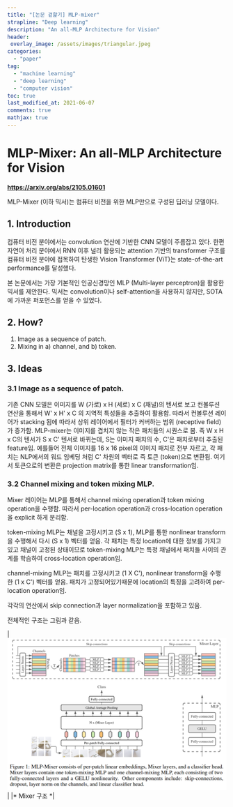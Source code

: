 ```yaml
---
title: "[논문 겉핥기] MLP-mixer"
strapline: "Deep learning"
description: "An all-MLP Architecture for Vision"
header:
 overlay_image: /assets/images/triangular.jpeg
categories:
  - "paper"
tag:
  - "machine learning"
  - "deep learning"
  - "computer vision"
toc: true
last_modified_at: 2021-06-07
comments: true
mathjax: true
---
```


# MLP-Mixer: An all-MLP Architecture for Vision

**https://arxiv.org/abs/2105.01601**

MLP-Mixer (이하 믹서)는 컴퓨터 비전을 위한 MLP만으로 구성된 딥러닝 모델이다.

## 1. Introduction
컴퓨터 비전 분야에서는 convolution 연산에 기반한 CNN 모델이 주름잡고 있다. 한편 자연어 처리 분야에서 RNN 이후 널리 활용되는 attention 기반의 transformer 구조를 컴퓨터 비전 분야에 접목하여 탄생한 Vision Transformer (ViT)는 state-of-the-art performance를 달성했다.

본 논문에서는 가장 기본적인 인공신경망인 MLP (Multi-layer perceptron)을 활용한 믹서를 제안한다. 믹서는 convolution이나 self-attention을 사용하지 않지만, SOTA에 가까운 퍼포먼스를 얻을 수 있었다.

## 2. How?
1. Image as a sequence of patch.
2. Mixing in a) channel, and b) token.

## 3. Ideas
### 3.1 Image as a sequence of patch.
기존 CNN 모델은 이미지를 W (가로) x H (세로) x C (채널)의 텐서로 보고 컨볼루션 연산을 통해서 W' x H' x C 의 지역적 특성들을 추출하여 활용함. 따라서 컨볼루션 레이어가 stacking 됨에 따라서 상위 레이어에서 필터가 커버하는 범위 (receptive field)가 증가함.
MLP-mixer는 이미지를 겹치지 않는 작은 패치들의 시퀀스로 봄. 즉 W x H x C의 텐서가 S x C' 텐서로 바뀌는데, S는 이미지 패치의 수, C'은 패치로부터 추출된 feature임. 예를들어 전체 이미지를 16 x 16 pixel의 이미지 패치로 전부 자르고, 각 패치는 NLP에서의 워드 임베딩 처럼 C' 차원의 벡터로 즉 토큰 (token)으로 변환됨. 여기서 토큰으로의 변환은 projection matrix를 통한 linear transformation임.

### 3.2 Channel mixing and token mixing MLP.
Mixer 레이어는 MLP를 통해서 channel mixing operation과 token mixing operation을 수행함. 따라서 per-location operation과 cross-location operation을 explicit 하게 분리함.

token-mixing MLP는 채널을 고정시키고 (S x 1), MLP를 통한 nonlinear transform을 수행해서 다시 (S x 1) 벡터를 얻음. 각 패치는 특정 location에 대한 정보를 가지고 있고 채널이 고정된 상태이므로 token-mixing MLP는 특정 채널에서 패치들 사이의 관계를 학습하여 cross-location operation임. 

channel-mixing MLP는 패치를 고정시키고 (1 X C'), nonlinear transform을 수행한 (1 x C') 벡터를 얻음. 패치가 고정되어있기때문에 location의 특징을 고려하여 per-location operation임.

각각의 연산에서 skip connection과 layer normalization을 포함하고 있음.

전체적인 구조는 그림과 같음.

|![mixer](/assets/images/mixer.PNG)|
|* Mixer 구조 *|
